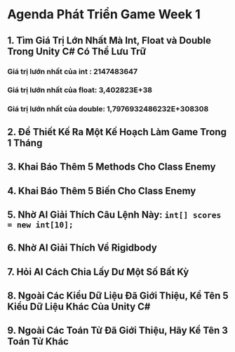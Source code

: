 # Agenda Phát Triển Game Week 1

## 1. Tìm Giá Trị Lớn Nhất Mà Int, Float và Double Trong Unity C# Có Thể Lưu Trữ

### Giá trị lướn nhất của int : 2147483647
### Giá trị lướn nhất của float: 3,402823E+38
### Giá trị lướn nhất của double: 1,7976932486232E+308308

## 2. Để Thiết Kế Ra Một Kế Hoạch Làm Game Trong 1 Tháng

## 3. Khai Báo Thêm 5 Methods Cho Class Enemy

## 4. Khai Báo Thêm 5 Biến Cho Class Enemy

## 5. Nhờ AI Giải Thích Câu Lệnh Này: `int[] scores = new int[10];`

## 6. Nhờ AI Giải Thích Về Rigidbody

## 7. Hỏi AI Cách Chia Lấy Dư Một Số Bất Kỳ

## 8. Ngoài Các Kiểu Dữ Liệu Đã Giới Thiệu, Kể Tên 5 Kiểu Dữ Liệu Khác Của Unity C#

## 9. Ngoài Các Toán Tử Đã Giới Thiệu, Hãy Kể Tên 3 Toán Tử Khác
